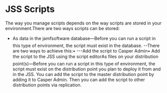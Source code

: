 # JSS Scripts

The way you manage scripts depends on the way scripts are stored in your environment.There are two ways scripts can be stored:
- As data in the jamfsoftware database—Before you can run a script in this type of environment, the script must exist in the database. 
--There are two ways to achieve this:• 
---Add the script to Casper Admin• Add the script to the JSS using the script editorAs files on your distribution point(s)—Before you can run a script in this type of environment, the script must exist on the distribution point you plan to deploy it from and in the JSS. You can add the script to the master distribution point by adding it to Casper Admin. Then you can add the script to other distribution points via replication.